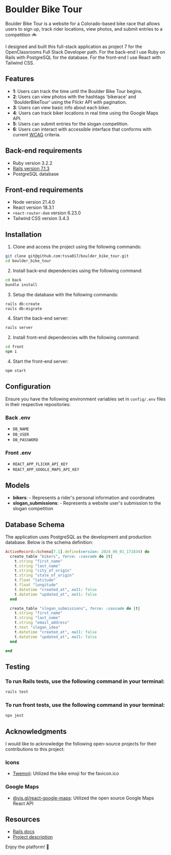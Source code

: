 # Boulder Bike Tour

Boulder Bike Tour is a website for a Colorado-based bike race that allows users to sign up, track rider locations, view photos, and submit entries to a competition 🚲

I designed and built this full-stack application as project 7 for the OpenClassrooms Full Stack Developer path. For the back-end I use Ruby on Rails with PostgreSQL for the database. For the front-end I use React with Tailwind CSS.

## Features

-   **1**: Users can track the time until the Boulder Bike Tour begins.
-   **2**: Users can view photos with the hashtags 'bikerace' and 'BoulderBikeTour' using the Flickr API with pagination.
-   **3**: Users can view basic info about each biker.
-   **4**: Users can track biker locations in real time using the Google Maps API.
-   **5**: Users can submit entries for the slogan competition.
-   **6**: Users can interact with accessible interface that conforms with current [WCAG]('https://www.w3.org/WAI/standards-guidelines/wcag/') criteria.

## Back-end requirements

-   Ruby version 3.2.2
-   [Rails version 7.1.3](https://guides.rubyonrails.org/v5.1/getting_started.html)
-   PostgreSQL database

## Front-end requirements

-   Node version 21.4.0
-   React version 18.3.1
-   `react-router-dom` version 6.23.0
-   Tailwind CSS version 3.4.3

## Installation

1. Clone and access the project using the following commands:

```bash
git clone git@github.com:tssa017/boulder_bike_tour.git
cd boulder_bike_tour
```

2. Install back-end dependencies using the following command:

```bash
cd back
bundle install
```

3. Setup the database with the following commands:

```bash
rails db:create
rails db:migrate
```

4. Start the back-end server:

```bash
rails server
```

2. Install front-end dependencies with the following command:

```bash
cd front
npm i
```

4. Start the front-end server:

```bash
npm start
```

## Configuration

Ensure you have the following environment variables set in `config/.env` files in their respective repositories:

### Back .env

-   `DB_NAME`
-   `DB_USER`
-   `DB_PASSWORD`

### Front .env

-   `REACT_APP_FLICKR_API_KEY`
-   `REACT_APP_GOOGLE_MAPS_API_KEY`

## Models

-   **bikers**: - Represents a rider's personal information and coordinates
-   **slogan_submissions**: - Represents a website user's submission to the slogan competition

## Database Schema

The application uses PostgreSQL as the development and production database. Below is the schema definition:

```ruby
ActiveRecord::Schema[7.1].define(version: 2024_06_01_171834) do
  create_table "bikers", force: :cascade do |t|
    t.string "first_name"
    t.string "last_name"
    t.string "city_of_origin"
    t.string "state_of_origin"
    t.float "latitude"
    t.float "longitude"
    t.datetime "created_at", null: false
    t.datetime "updated_at", null: false
  end

  create_table "slogan_submissions", force: :cascade do |t|
    t.string "first_name"
    t.string "last_name"
    t.string "email_address"
    t.text "slogan_idea"
    t.datetime "created_at", null: false
    t.datetime "updated_at", null: false
  end

end
```

## Testing

### To run Rails tests, use the following command in your terminal:

```bash
rails test
```

### To run front tests, use the following command in your terminal:

```bash
npx jest
```

## Acknowledgments

I would like to acknowledge the following open-source projects for their contributions to this project:

### Icons

-   [Twemoji](https://github.com/twitter/twemoji): Utilized the bike emoji for the favicon.ico

### Google Maps

-   [@vis.gl/react-google-maps](https://www.npmjs.com/package/@vis.gl/react-google-maps): Utilized the open source Google Maps React API

## Resources

-   [Rails docs](https://guides.rubyonrails.org/)
-   [Project description](https://openclassrooms.com/fr/paths/509/projects/243/assignment)

Enjoy the platform! 🚀
